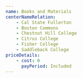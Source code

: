```yaml
---
name: Books and Materials
centerNameRelation:
    - Cal State Fullerton
    - Boston Commons
    - Chestnut Hill College
    - Citrus College
    - Fisher College
    - Saddleback College
priceDetails:
    - cost: 0
      payPeriod: Included
---
```

